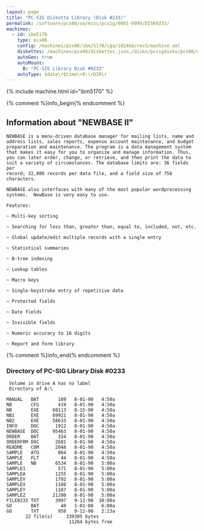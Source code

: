 ```yaml
---
layout: page
title: "PC-SIG Diskette Library (Disk #233)"
permalink: /software/pcx86/sw/misc/pcsig/0001-0999/DISK0233/
machines:
  - id: ibm5170
    type: pcx86
    config: /machines/pcx86/ibm/5170/cga/1024kb/rev3/machine.xml
    diskettes: /machines/pcx86/diskettes.json,/disks/pcsigdisks/pcx86/diskettes.json
    autoGen: true
    autoMount:
      B: "PC-SIG Library Disk #0233"
    autoType: $date\r$time\rB:\rDIR\r
---
```


{% include machine.html id="ibm5170" %}

{% comment %}info_begin{% endcomment %}

## Information about "NEWBASE II"

    NEWBASE is a menu-driven database manager for mailing lists, name and
    address lists, sales reports, expense account maintenance, and budget
    preparation and maintenance. The program is a data management system
    that makes it easy for you to organize and manage information. Thus,
    you can later order, change, or retrieve, and then print the data to
    suit a variety of circumstances. The database limits are: 36 fields per
    record; 32,000 records per data file, and a field size of 750
    characters.
    
    NEWBASE also interfaces with many of the most popular wordprocessing
    systems.  NewBase is very easy to use.
    
    Features:
    
    ~ Multi-key sorting
    
    ~ Searching for less than, greater than, equal to, included, not, etc.
    
    ~ Global update/edit multiple records with a single entry
    
    ~ Statistical summaries
    
    ~ B-tree indexing
    
    ~ Lookup tables
    
    ~ Macro keys
    
    ~ Single-keystroke entry of repetitive data
    
    ~ Protected fields
    
    ~ Date fields
    
    ~ Invisible fields
    
    ~ Numeric accuracy to 16 digits
    
    ~ Report and form library
{% comment %}info_end{% endcomment %}


### Directory of PC-SIG Library Disk #0233

     Volume in drive A has no label
     Directory of A:\

    MANUAL   BAT       189   8-01-90   4:50a
    NB       CFG       419   8-01-90   4:50a
    NB       EXE     68113   8-15-90   4:50a
    NB1      EXE     69921   8-01-90   4:50a
    NB2      EXE     58633   8-01-90   4:50a
    INFO     DOC      1912   8-01-90   4:50a
    NEWBASE  DOC     95463   8-01-90   4:50a
    ORDER    BAT       324   8-01-90   4:50a
    ORDERFRM DOC      2681   8-01-90   4:50a
    README   COM      2048   8-01-90   4:50a
    SAMPLE   ATO       864   8-01-90   4:50a
    SAMPLE   FLT        44   8-01-90   4:50a
    SAMPLE   NB       6534   8-01-90   5:00a
    SAMPLE1            571   8-01-90   5:00a
    SAMPLEA           1255   8-01-90   5:00a
    SAMPLEV           1792   8-01-90   5:00a
    SAMPLEX           1160   8-01-90   5:00a
    SAMPLEY           1187   8-01-90   5:00a
    SAMPLEZ          21200   8-01-90   5:00a
    FILE0233 TXT      3997   9-12-90  10:08a
    GO       BAT        40   1-01-80   6:00a
    GO       TXT       958   9-12-90   2:23a
           22 file(s)     339305 bytes
                           11264 bytes free
